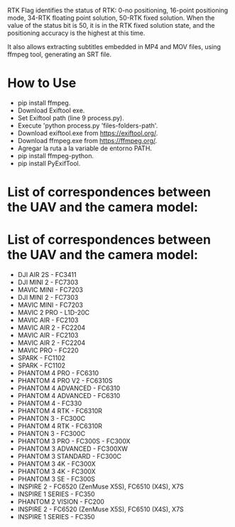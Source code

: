RTK Flag identifies the status of RTK: 0-no positioning, 16-point positioning mode, 34-RTK floating point solution, 50-RTK fixed solution.
When the value of the status bit is 50, it is in the RTK fixed solution state, and the positioning accuracy is the highest at this time.

It also allows extracting subtitles embedded in MP4 and MOV files, using ffmpeg tool, generating an SRT file.

# How to Use
- pip install ffmpeg.
- Download Exiftool exe.
- Set Exiftool path (line 9 process.py).
- Execute 'python process.py 'files-folders-path'.
- Download exiftool.exe from https://exiftool.org/.
- Download ffmpeg.exe from https://ffmpeg.org/.
- Agregar la ruta a la variable de entorno PATH.
- pip install ffmpeg-python.
- pip install PyExifTool.

# List of correspondences between the UAV and the camera model:   

# List of correspondences between the UAV and the camera model:
- DJI AIR 2S - FC3411
- DJI MINI 2 - FC7303 
- MAVIC MINI - FC7203 
- DJI MINI 2 - FC7303
- MAVIC MINI - FC7203
- MAVIC 2 PRO - L1D-20C
- MAVIC AIR - FC2103 
- MAVIC AIR 2 - FC2204 
- MAVIC AIR - FC2103
- MAVIC AIR 2 - FC2204
- MAVIC PRO - FC220
- SPARK - FC1102 
- SPARK - FC1102
- PHANTOM 4 PRO - FC6310
- PHANTOM 4 PRO V2 - FC6310S
- PHANTOM 4 ADVANCED - FC6310  
- PHANTOM 4 ADVANCED - FC6310
- PHANTOM 4 - FC330
- PHANTOM 4 RTK - FC6310R 
- PHANTON 3 - FC300C  
- PHANTOM 4 RTK - FC6310R
- PHANTON 3 - FC300C
- PHANTOM 3 PRO - FC300S - FC300X
- PHANTOM 3 ADVANCED - FC300XW
- PHANTOM 3 STANDARD - FC300C
- PHANTOM 3 4K - FC300X 
- PHANTOM 3 4K - FC300X
- PHANTOM 3 SE - FC300S
- INSPIRE 2 -  FC6520 (ZenMuse X5S), FC6510 (X4S),  X7S 
- INSPIRE 1 SERIES - FC350
- PHANTOM 2 VISION - FC200
- INSPIRE 2 - FC6520 (ZenMuse X5S), FC6510 (X4S), X7S
- INSPIRE 1 SERIES - FC350
